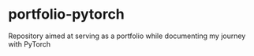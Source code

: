 # portfolio-pytorch
Repository aimed at serving as a portfolio while documenting my journey with PyTorch
